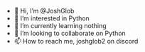 - 👋 Hi, I’m @JoshGlob
- 👀 I’m interested in Python
- 🌱 I’m currently learning nothing
- 💞️ I’m looking to collaborate on Python
- 📫 How to reach me, joshglob2 on discord
